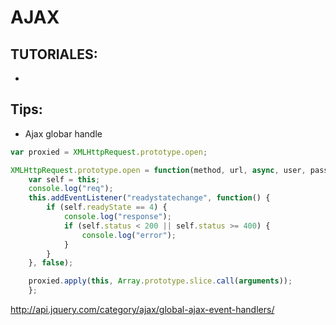 AJAX
====

TUTORIALES:
-----------

 * 




Tips:
-----

* Ajax globar handle
```js
var proxied = XMLHttpRequest.prototype.open;

XMLHttpRequest.prototype.open = function(method, url, async, user, pass) {
    var self = this;
    console.log("req");
    this.addEventListener("readystatechange", function() {
        if (self.readyState == 4) {
            console.log("response");
            if (self.status < 200 || self.status >= 400) {
                console.log("error");
            }
        }
    }, false);

    proxied.apply(this, Array.prototype.slice.call(arguments));
    };

```

http://api.jquery.com/category/ajax/global-ajax-event-handlers/